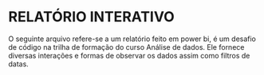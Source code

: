 
# RELATÓRIO INTERATIVO

O seguinte arquivo refere-se a um relatório feito em power bi, é um desafio de código na trilha de formação do curso Análise de dados. Ele fornece diversas interações e formas de observar os dados assim como filtros de datas.

